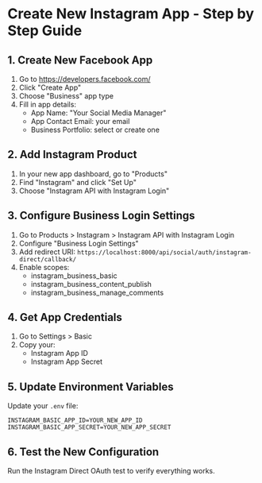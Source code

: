 # Create New Instagram App - Step by Step Guide

## 1. Create New Facebook App
1. Go to https://developers.facebook.com/
2. Click "Create App"
3. Choose "Business" app type
4. Fill in app details:
   - App Name: "Your Social Media Manager"
   - App Contact Email: your email
   - Business Portfolio: select or create one

## 2. Add Instagram Product
1. In your new app dashboard, go to "Products"
2. Find "Instagram" and click "Set Up"
3. Choose "Instagram API with Instagram Login"

## 3. Configure Business Login Settings
1. Go to Products > Instagram > Instagram API with Instagram Login
2. Configure "Business Login Settings"
3. Add redirect URI: `https://localhost:8000/api/social/auth/instagram-direct/callback/`
4. Enable scopes:
   - instagram_business_basic
   - instagram_business_content_publish
   - instagram_business_manage_comments

## 4. Get App Credentials
1. Go to Settings > Basic
2. Copy your:
   - Instagram App ID
   - Instagram App Secret

## 5. Update Environment Variables
Update your `.env` file:
```
INSTAGRAM_BASIC_APP_ID=YOUR_NEW_APP_ID
INSTAGRAM_BASIC_APP_SECRET=YOUR_NEW_APP_SECRET
```

## 6. Test the New Configuration
Run the Instagram Direct OAuth test to verify everything works.